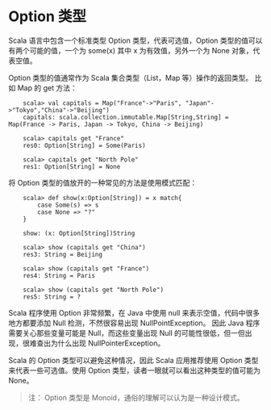 # Option 类型 

Scala 语言中包含一个标准类型 Option 类型，代表可选值，Option 类型的值可以有两个可能的值，一个为 some(x) 其中 x 为有效值，另外一个为 None 对象，代表空值。

Option 类型的值通常作为 Scala 集合类型（List，Map 等）操作的返回类型。 比如 Map 的 get 方法：

```
    scala> val capitals = Map("France"->"Paris", "Japan"->"Tokyo","China"->"Beijing")
    capitals: scala.collection.immutable.Map[String,String] = Map(France -> Paris, Japan -> Tokyo, China -> Beijing)
    
    scala> capitals get "France"
    res0: Option[String] = Some(Paris)
    
    scala> capitals get "North Pole"
    res1: Option[String] = None
```

将 Option 类型的值放开的一种常见的方法是使用模式匹配：

```
    scala> def show(x:Option[String]) = x match{
    	case Some(s) => s
    	case None => "?"
    }
    
    show: (x: Option[String])String
    
    scala> show (capitals get "China")
    res3: String = Beijing
    
    scala> show (capitals get "France")
    res4: String = Paris
    
    scala> show (capitals get "North Pole")
    res5: String = ?
```

Scala 程序使用 Option 非常频繁，在 Java 中使用 null 来表示空值，代码中很多地方都要添加 Null 检测，不然很容易出现 NullPointException。 因此 Java 程序需要关心那些变量可能是 Null，而这些变量出现 Null 的可能性很低，但一但出现，很难查出为什么出现 NullPointerException。

Scala 的 Option 类型可以避免这种情况，因此 Scala 应用推荐使用 Option 类型来代表一些可选值。使用 Option 类型，读者一眼就可以看出这种类型的值可能为 None。

>注： Option 类型是 Monoid，通俗的理解可以认为是一种设计模式。
